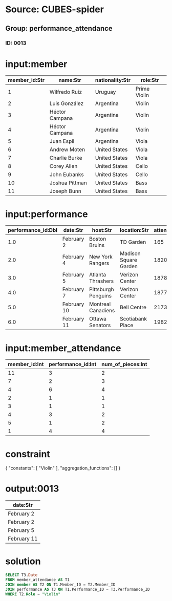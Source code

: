 # Source: CUBES-spider
## Group: performance_attendance
### ID: 0013

# input:member

| member_id:Str | name:Str | nationality:Str | role:Str |
|---|---|---|---|
| 1 | Wilfredo Ruiz | Uruguay | Prime Violin |
| 2 | Luis González | Argentina | Violin |
| 3 | Héctor Campana | Argentina | Violin |
| 4 | Héctor Campana | Argentina | Violin |
| 5 | Juan Espil | Argentina | Viola |
| 6 | Andrew Moten | United States | Viola |
| 7 | Charlie Burke | United States | Viola |
| 8 | Corey Allen | United States | Cello |
| 9 | John Eubanks | United States | Cello |
| 10 | Joshua Pittman | United States | Bass |
| 11 | Joseph Bunn | United States | Bass |

# input:performance

| performance_id:Dbl | date:Str | host:Str | location:Str | attendance:Int |
|---|---|---|---|---|
| 1.0 | February 2 | Boston Bruins | TD Garden | 165 |
| 2.0 | February 4 | New York Rangers | Madison Square Garden | 1820 |
| 3.0 | February 5 | Atlanta Thrashers | Verizon Center | 1878 |
| 4.0 | February 7 | Pittsburgh Penguins | Verizon Center | 1877 |
| 5.0 | February 10 | Montreal Canadiens | Bell Centre | 2173 |
| 6.0 | February 11 | Ottawa Senators | Scotiabank Place | 1982 |

# input:member_attendance

| member_id:Int | performance_id:Int | num_of_pieces:Int |
|---|---|---|
| 11 | 3 | 2 |
| 7 | 2 | 3 |
| 4 | 6 | 4 |
| 2 | 1 | 1 |
| 3 | 1 | 1 |
| 4 | 3 | 2 |
| 5 | 1 | 2 |
| 1 | 4 | 4 |

# constraint

{
  "constants": [
    "Violin"
  ],
  "aggregation_functions": []
}

# output:0013

| date:Str |
|---|
| February 2 |
| February 2 |
| February 5 |
| February 11 |

# solution

```sql
SELECT T3.Date
FROM member_attendance AS T1
JOIN member AS T2 ON T1.Member_ID = T2.Member_ID
JOIN performance AS T3 ON T1.Performance_ID = T3.Performance_ID
WHERE T2.Role = "Violin"
```
